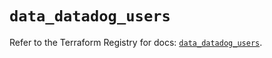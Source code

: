 # `data_datadog_users`

Refer to the Terraform Registry for docs: [`data_datadog_users`](https://registry.terraform.io/providers/datadog/datadog/3.65.0/docs/data-sources/users).
